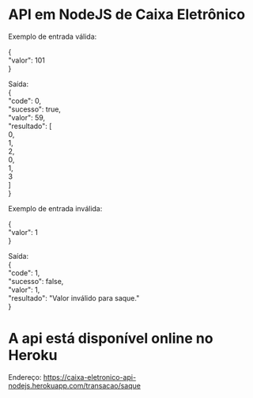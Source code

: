 # API em NodeJS de Caixa Eletrônico 

Exemplo de entrada válida:<br>

{<br>
	"valor": 101
<br>}<br>

Saída:<br>
{<br>
  "code": 0,<br>
  "sucesso": true,<br>
  "valor": 59,<br>
  "resultado": [<br>
    0,<br>
    1,<br>
    2,<br>
    0,<br>
    1,<br>
    3<br>
  ]<br>
}<br>

Exemplo de entrada inválida:<br>

{<br>
	"valor": 1
<br>}<br>

Saída:<br>
{<br>
  "code": 1,<br>
  "sucesso": false,<br>
  "valor": 1,<br>
  "resultado": "Valor inválido para saque."<br>
}<br>

# A api está disponível online no Heroku <br>

Endereço: https://caixa-eletronico-api-nodejs.herokuapp.com/transacao/saque

